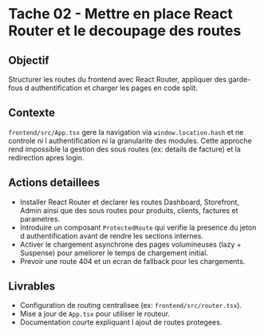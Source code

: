 # Tache 02 - Mettre en place React Router et le decoupage des routes

## Objectif
Structurer les routes du frontend avec React Router, appliquer des garde-fous d authentification et charger les pages en code split.

## Contexte
`frontend/src/App.tsx` gere la navigation via `window.location.hash` et ne controle ni l authentification ni la granularite des modules. Cette approche rend impossible la gestion des sous routes (ex: details de facture) et la redirection apres login.

## Actions detaillees
- Installer React Router et declarer les routes Dashboard, Storefront, Admin ainsi que des sous routes pour produits, clients, factures et parametres.
- Introduire un composant `ProtectedRoute` qui verifie la presence du jeton d authentification avant de rendre les sections internes.
- Activer le chargement asynchrone des pages volumineuses (lazy + Suspense) pour ameliorer le temps de chargement initial.
- Prevoir une route 404 et un ecran de fallback pour les chargements.

## Livrables
- Configuration de routing centralisee (ex: `frontend/src/router.tsx`).
- Mise a jour de `App.tsx` pour utiliser le routeur.
- Documentation courte expliquant l ajout de routes protegees.
